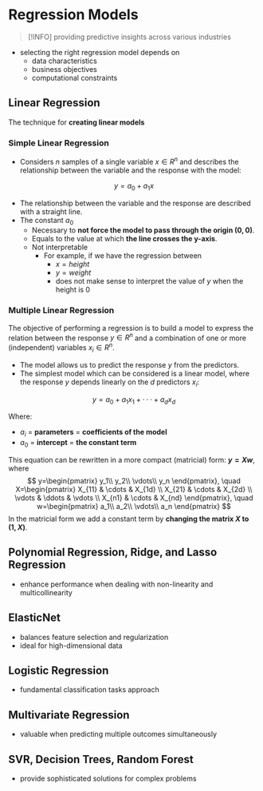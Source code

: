 # Regression Models

> [!INFO]
> providing predictive insights across various industries

- selecting the right regression model depends on
	- data characteristics
	- business objectives
	- computational constraints

## Linear Regression

The technique for **creating linear models**
### Simple Linear Regression
- Considers $n$ samples of a single variable $x \in R^n$ and describes the relationship between the variable and the response with the model: 

$$y = a_0 +a_1x$$

- The relationship between the variable and the response are described with a straight line. 
- The constant $a_0$ 
	- Necessary to **not force the model to pass through the origin $(0, 0)$**. 
	- Equals to the value at which **the line crosses the y-axis**. 
	- Not interpretable
		- For example, if we have the regression between 
			- $x = height$
			- $y = weight$
			- does not make sense to interpret the value of $y$ when the height is 0

### Multiple Linear Regression
The objective of performing a regression is to build a model to express the relation between the response $y \in R^n$ and a combination of one or more (independent) variables $x_i \in R^n$. 
- The model allows us to predict the response $y$ from the predictors. 
- The simplest model which can be considered is a linear model, where the response $y$ depends linearly on the $d$ predictors $x_i$:

$$
	y = a_0 +a_1x_1 +···+a_dx_d
$$

Where:
- $a_i$ = **parameters** = **coefficients of the model**
- $a_0$ = **intercept** = **the constant term** 

This equation can be rewritten in a more compact (matricial) form: **$y = Xw$**, where 
$$
y=\begin{pmatrix} y_1\\ y_2\\ \vdots\\ y_n \end{pmatrix}, \quad
X=\begin{pmatrix} X_{11} & \cdots & X_{1d} \\
                  X_{21} & \cdots & X_{2d} \\
                  \vdots & \ddots & \vdots \\
                  X_{n1} & \cdots & X_{nd} \end{pmatrix}, \quad
w=\begin{pmatrix} a_1\\ a_2\\ \vdots\\ a_n \end{pmatrix}
$$
In the matricial form we add a constant term by **changing the matrix $X$ to $(1, X)$**.

## Polynomial Regression, Ridge, and Lasso Regression

- enhance performance when dealing with non-linearity and multicollinearity
## ElasticNet

- balances feature selection and regularization
- ideal for high-dimensional data
## Logistic Regression

- fundamental classification tasks approach
## Multivariate Regression

- valuable when predicting multiple outcomes simultaneously
## SVR, Decision Trees, Random Forest

- provide sophisticated solutions for complex problems